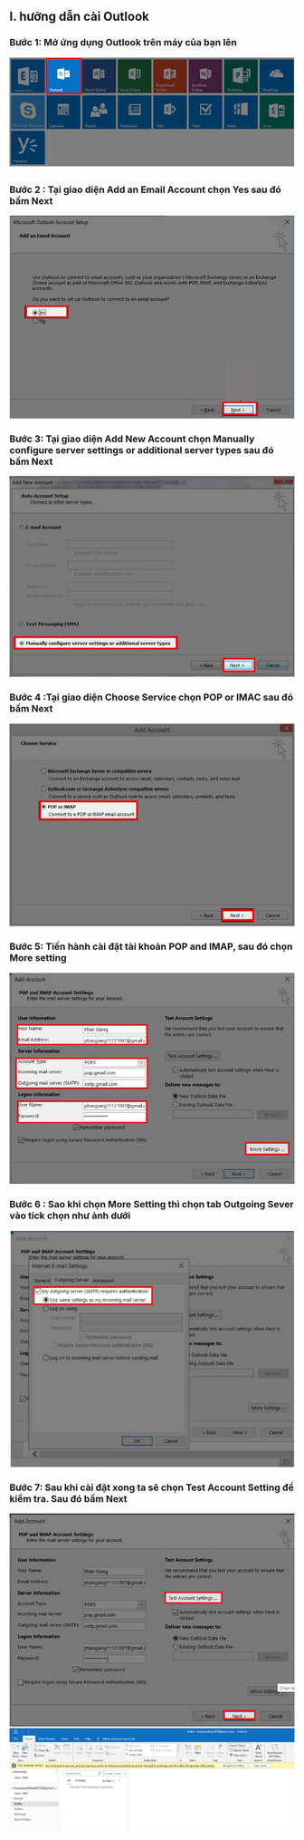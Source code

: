 ## I. hưỡng dẫn cài Outlook 
### Bước 1: Mở ứng dụng Outlook trên máy của bạn lên
<img src="img/ou (6).png">

### Bước 2 : Tại giao diện Add an Email Account chọn Yes sau đó bấm Next 
<img src="img/ou (7).png">

### Bước 3: Tại giao diện Add New Account chọn Manually configure server settings or additional server types sau đó bấm Next
<img src="img/ou (8).png">


### Bước 4 :Tại giao diện Choose Service chọn POP or IMAC sau đó bấm Next 
<img src="img/ou (1).png">

### Bước 5: Tiến hành cài đặt tài khoản POP and IMAP, sau đó chọn More setting
<img src="img/ou (2).png">

### Bước 6 : Sao khi chọn More Setting thì chọn tab Outgoing Sever vào tick chọn như ảnh dưới 
<img src="img/ou (3).png">

### Bước 7: Sau khi cài đặt xong ta sẽ chọn Test Account Setting để kiểm tra. Sau đó bấm Next
<img src="img/ou (4).png">
<img src="img/ou (5).png">